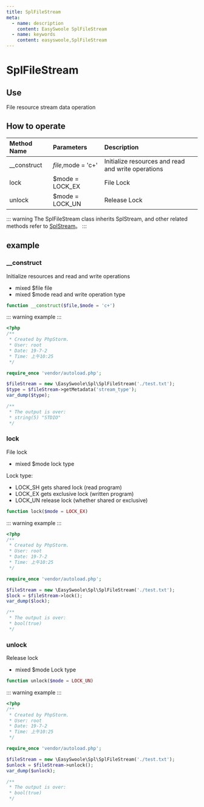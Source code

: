 ```yaml
---
title: SplFileStream
meta:
  - name: description
    content: EasySwoole SplFileStream
  - name: keywords
    content: easyswoole,SplFileStream
---
```

# SplFileStream

## Use
File resource stream data operation

## How to operate

| Method Name       | Parameters            | Description                      |
|:------------------|:----------------------|:---------------------------------|
| __construct       | $file,$mode = 'c+'    | Initialize resources and read and write operations |
| lock              | $mode = LOCK_EX       | File Lock         |
| unlock            | $mode = LOCK_UN       | Release Lock      |                                                                                                 

::: warning 
The SplFileStream class inherits SplStream, and other related methods refer to [SplStream](./splStream.md)。
:::


## example

### __construct

Initialize resources and read and write operations

* mixed $file file
* mixed $mode read and write operation type

```php
function __construct($file,$mode = 'c+')
```

::: warning 
example
:::

```php
<?php
/**
 * Created by PhpStorm.
 * User: root
 * Date: 19-7-2
 * Time: 上午10:25
 */

require_once 'vendor/autoload.php';

$fileStream = new \EasySwoole\Spl\SplFileStream('./test.txt');
$type = $fileStream->getMetadata('stream_type');
var_dump($type);

/**
 * The output is over:
 * string(5) "STDIO"
 */

```

### lock

File lock

* mixed $mode lock type

Lock type:

* LOCK_SH gets shared lock (read program)
* LOCK_EX gets exclusive lock (written program)
* LOCK_UN release lock (whether shared or exclusive)
```php
function lock($mode = LOCK_EX)
```

::: warning 
example
:::

```php
<?php
/**
 * Created by PhpStorm.
 * User: root
 * Date: 19-7-2
 * Time: 上午10:25
 */

require_once 'vendor/autoload.php';

$fileStream = new \EasySwoole\Spl\SplFileStream('./test.txt');
$lock = $fileStream->lock();
var_dump($lock);

/**
 * The output is over:
 * bool(true)
 */

```

### unlock

Release lock

* mixed     $mode       Lock type
```php
function unlock($mode = LOCK_UN)
```

::: warning 
example
:::

```php
<?php
/**
 * Created by PhpStorm.
 * User: root
 * Date: 19-7-2
 * Time: 上午10:25
 */

require_once 'vendor/autoload.php';

$fileStream = new \EasySwoole\Spl\SplFileStream('./test.txt');
$unlock = $fileStream->unlock();
var_dump($unlock);

/**
 * The output is over:
 * bool(true)
 */

```